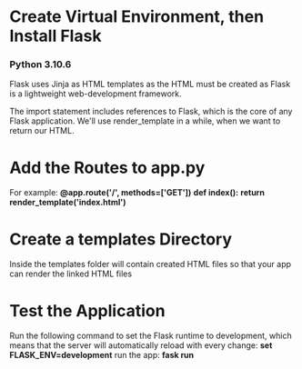 # Create Virtual Environment, then Install Flask
### Python 3.10.6
Flask uses Jinja as HTML templates as the HTML must be created as Flask is a lightweight web-development framework.

The import statement includes references to Flask, which is the core of any Flask application. We'll use render_template in a while, when we want to return our HTML.

# Add the Routes to app.py
For example:
**@app.route('/', methods=['GET'])**
**def index():**
    **return render_template('index.html')**

# Create a templates Directory
Inside the templates folder will contain created HTML files so that your app can render the linked HTML files

# Test the Application
Run the following command to set the Flask runtime to development, which means that the server will automatically reload with every change:
**set FLASK_ENV=development**
run the app:
**fask run**

